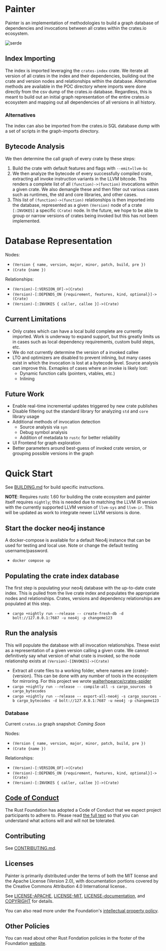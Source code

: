 # Painter

Painter is an implementation of methodologies to build a graph database of dependencies and invocations between all crates within the crates.io ecosystem.

![serde](/poc/serde.png)

## Index Importing
The index is imported leveraging the `crates-index` crate. We iterate all version of
all crates in the index and their dependencies, building out the crate and version
nodes and relationships within the database. Alternative methods are available in the
POC directory where imports were done directly from the csv dump of the crates.io
database. Regardless, this is meant to build out an initial graph representation of
the entire crates.io ecosystem and mapping out all dependencies of all versions in
all history.

### Alternatives
The index can also be imported from the crates.io SQL database dump with a set of scripts
in the graph-imports directory.


## Bytecode Analysis
We then determine the call graph of every crate by these steps:
1. Build the crate with default features and flags with `--emit=llvm-bc`
2. We then analyze the bytecode of every successfully compiled crate, extracting all
   invoke instruction variants in the LLVM bitcode. This renders a complete list of all
   `(function)->(function)` invocations within a given crate. We also demangle these and
   then filter out various cases such as runtimes, the std and core libraries, and other cases.
3. This list of `(function)->(function)` relationships is then imported into the database,
   represented as a given `(Version)` node of a crate `[:INVOKES]` a specific `(Crate)` node.
   In the future, we hope to be able to group or narrow versions of crates being invoked but
   this has not been implemented.

# Database Representation

Nodes:
- `(Version { name, version, major, minor, patch, build, pre })`
- `(Crate {name })`

Relationships:
- `(Version)-[:VERSION_OF]->(Crate)`
- `(Version)-[:DEPENDS_ON {requirement, features, kind, optional}]->(Crate)`
- `(Version)-[:INVOKES { caller, callee }]->(Crate)`

## Current Limitations
- Only crates which can have a local build complete are currently imported. Work is underway to expand support, but this greatly limits us in cases such as local dependency requirements, custom build steps, etc.
- We do not currently determine the version of a invoked callee
- LTO and optimizers are disabled to prevent inlining, but many cases exist in which the invocation is lost at a bytecode level. Source analysis can improve this. Exmaples of cases where an invoke is likely lost:
    - Dynamic function calls (pointers, vtables, etc.)
    - Inlining

## Future Work
- Enable real-time incremental updates triggered by new crate publishes
- Disable filtering out the standard library for analyzing `std` and `core` library usage
- Additional methods of invocation detection
    - Source analysis via `syn`
    - Debug symbol analysis
    - Addition of metadata to `rustc` for better reliability
- UI Frontend for graph exploration
- Better parameters around best-guess of invoked crate version, or grouping possible versions in the graph

# Quick Start

See [BUILDING.md](BUILDING.md) for build specific instructions.

**NOTE**: Requires rustc 1.60 for building the crate ecosystem and painter itself requires `nightly`; this is needed due to matching the LLVM IR version with the currently 
supported LLVM version of `llvm-sys` and `llvm-ir`. This will be updated as work to integrate newer LLVM versions is done.

## Start the docker neo4j instance
A docker-compose is available for a default Neo4j instance that can be used for testing and local use. 
Note or change the default testing username/password.
- `docker compose up`

## Populating the crate index database
The first step is populating your neo4j database with the up-to-date crate index. This is pulled from the live
crate index and populates the appropriate nodes and relationships. Crates, versions and dependency relationships 
are populated at this step.
- `cargo +nightly run --release -- create-fresh-db -d bolt://127.0.0.1:7687 -u neo4j -p changeme123`

## Run the analysis
This will populate the database with all invocation relationships. These exist as a representation of a given 
version calling a given crate. We cannot definitively say what version of what crate is invoked, so the node relationshp
exists at `(Version)-[INVOKES]->(Crate)`
- Extract all crate files to a working folder, where names are {crate}-{version}. This can be done with any number of tools
in the ecosystem for mirroring. For this project we wrote [walterhpearce/crates-spider](https://github.com/walterhpearce/crates-spider.git)
- `cargo +nightly run --release -- compile-all -s cargo_sources -b cargo_bytecodes`
- `cargo +nightly run --release -- export-all-neo4j -s cargo_sources -b cargo_bytecodes -d bolt://127.0.0.1:7687 -u neo4j -p changeme123` 

### Database 

Current `crates.io` graph snapshot: *Coming Soon*

Nodes:
- `(Version { name, version, major, minor, patch, build, pre })`
- `(Crate {name })`

Relationships:
- `(Version)-[:VERSION_OF]->(Crate)`
- `(Version)-[:DEPENDS_ON {requirement, features, kind, optional}]->(Crate)`
- `(Version)-[:INVOKES { caller, callee }]->(Crate)`

## [Code of Conduct][code-of-conduct]

The Rust Foundation has adopted a Code of Conduct that we expect project 
participants to adhere to. Please read 
[the full text][code-of-conduct]
so that you can understand what actions will and will not be tolerated.

## Contributing

See [CONTRIBUTING.md](CONTRIBUTING.md).

## Licenses

Painter is primarily distributed under the terms of both the MIT license and the
Apache License (Version 2.0), with documentation portions covered by the
Creative Commons Attribution 4.0 International license..

See [LICENSE-APACHE](LICENSE-APACHE), [LICENSE-MIT](LICENSE-MIT), 
[LICENSE-documentation](LICENSE-documentation), and 
[COPYRIGHT](COPYRIGHT) for details.

You can also read more under the Foundation's [intellectual property policy][ip-policy].

## Other Policies

You can read about other Rust Fondation policies in the footer of the Foundation [website][foundation-website].

[rust-foundation]: https://foundation.rust-lang.org/
[media-guide]: https://foundation.rust-lang.org/policies/logo-policy-and-media-guide/
[ip-policy]: https://foundation.rust-lang.org/policies/intellectual-property-policy/
[foundation-website]: https://foundation.rust-lang.org
[code-of-conduct]: https://foundation.rust-lang.org/policies/code-of-conduct/
